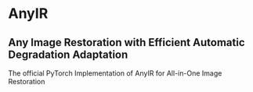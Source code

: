 # AnyIR
## Any Image Restoration with Efficient Automatic Degradation Adaptation

The official PyTorch Implementation of AnyIR for All-in-One Image Restoration
